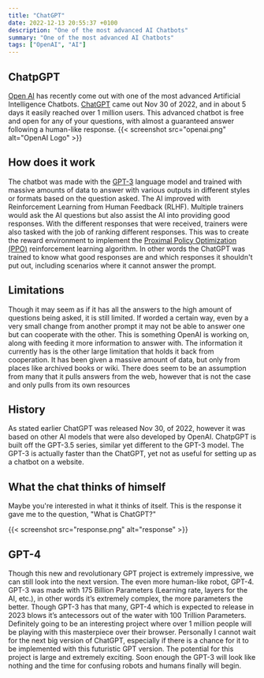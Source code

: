 ```yaml
---
title: "ChatGPT"
date: 2022-12-13 20:55:37 +0100
description: "One of the most advanced AI Chatbots"
summary: "One of the most advanced AI Chatbots"
tags: ["OpenAI", "AI"]
---
```


## ChatpGPT 
[Open AI](https://openai.com/) has recently come out with one of the most advanced Artificial Intelligence Chatbots. [ChatGPT](https://chat.openai.com/) came out Nov 30 of 2022, and in about 5 days it easily reached over 1 million users. This advanced chatbot is free and open for any of your questions, with almost a guaranteed answer following a human-like response.
{{< screenshot src="openai.png" alt="OpenAI Logo" >}}
## How does it work
The chatbot was made with the [GPT-3](https://openai.com/blog/gpt-3-apps/) language model and trained with massive amounts of data to answer with various outputs in different styles or formats based on the question asked. The AI improved with Reinforcement Learning from Human Feedback (RLHF). Multiple trainers would ask the AI questions but also assist the AI into providing good responses. With the different responses that were received, trainers were also tasked with the job of ranking different responses. This was to create the reward environment to implement the [Proximal Policy Optimization (PPO)](https://openai.com/blog/openai-baselines-ppo/#ppo) reinforcement learning algorithm. In other words the ChatGPT was trained to know what good responses are and which responses it shouldn't put out, including scenarios where it cannot answer the prompt.

## Limitations
Though it may seem as if it has all the answers to the high amount of questions being asked, it is still limited. If worded a certain way, even by a very small change from another prompt it may not be able to answer one but can cooperate with the other. This is something OpenAI is working on, along with feeding it more information to answer with. The information it currently has is the other large limitation that holds it back from cooperation. It has been given a massive amount of data, but only from places like archived books or wiki. There does seem to be an assumption from many that it pulls answers from the web, however that is not the case and only pulls from its own resources

## History
As stated earlier ChatGPT was released Nov 30, of 2022, however it was based on other AI models that were also developed by OpenAI. ChatpGPT is built off the GPT-3.5 series, similar yet different to the GPT-3 model. The GPT-3 is actually faster than the ChatGPT, yet not as useful for setting up as a chatbot on a website.

## What the chat thinks of himself
Maybe you're interested in what it thinks of itself. This is the response it gave me to the question, "What is ChatGPT?"

{{< screenshot src="response.png" alt="response" >}}

## GPT-4
Though this new and revolutionary GPT project is extremely impressive, we can still look into the next version. The even more human-like robot, GPT-4. GPT-3 was made with 175 Billion Parameters (Learning rate, layers for the AI, etc.), in other words it’s extremely complex, the more parameters the better. Though GPT-3 has that many, GPT-4 which is expected to release in 2023 blows it’s antecessors out of the water with 100 Trillion Parameters. Definitely going to be an interesting project where over 1 million people will be playing with this masterpiece over their browser. Personally I cannot wait for the next big version of ChatGPT, especially if there is a chance for it to be implemented with this futuristic GPT version. The potential for this project is large and extremely exciting. Soon enough the GPT-3 will look like nothing and the time for confusing robots and humans finally will begin.






